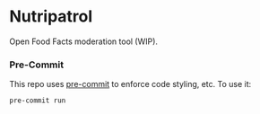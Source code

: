 # Nutripatrol

Open Food Facts moderation tool (WIP).

### Pre-Commit
This repo uses [pre-commit](https://pre-commit.com/) to enforce code styling, etc. To use it:
```console
pre-commit run
```
